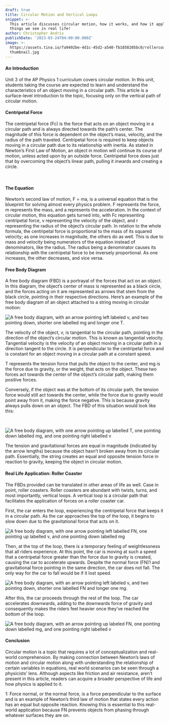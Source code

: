 ```yaml
---
draft: true
title: Circular Motion and Vertical Loops
snippet: >-
  This article discusses circular motion, how it works, and how it applies to
  things we see in real life!
author: Christopher Andris
publishDate: '2023-03-24T04:00:00.000Z'
image: >-
  https://assets.tina.io/fa9492be-4d1c-45d2-a540-fb1858205bc0/rollercoaster
  thumbnail.jpg
---
```


#### An Introduction

Unit 3 of the AP Physics 1 curriculum covers circular motion. In this unit, students taking the course are expected to learn and understand the characteristics of an object moving in a circular path. This article is a surface-level introduction to the topic, focusing only on the vertical path of circular motion.

#### Centripetal Force

The centripetal force (Fc) is the force that acts on an object moving in a circular path and is always directed towards the path’s center. The magnitude of this force is dependent on the object’s mass, velocity, and the radius of the path traveled. Centripetal force is required to keep objects moving in a circular path due to its relationship with inertia. As stated in Newton’s First Law of Motion, an object in motion will continue its course of motion, unless acted upon by an outside force. Centripetal force does just that by overcoming the object’s linear path, pulling it inwards and creating a circle.

 

#### The Equation

Newton’s second law of motion, F = ma, is a universal equation that is the blueprint for solving almost every physics problem. F represents the force, m represents the mass, and a represents the acceleration. In the context of circular motion, this equation gets turned into, with Fc representing centripetal force, v representing the velocity of the object, and r representing the radius of the object’s circular path. In relation to the whole formula, the centripetal force is proportional to the mass of its squared velocity; as one increases in magnitude, the others do as well. This is due to mass and velocity being numerators of the equation instead of denominators, like the radius. The radius being a denominator causes its relationship with the centripetal force to be inversely proportional. As one increases, the other decreases, and vice versa.

#### Free Body Diagram

A free body diagram (FBD) is a portrayal of the forces that act on an object. In this diagram, the object’s center of mass is represented as a black circle, and the forces acting on it are represented as arrows that stem from the black circle, pointing in their respective directions. Here’s an example of the free body diagram of an object attached to a string moving in circular motion:

![ A free body diagram, with an arrow pointing left labeled v, and two pointing down, shorter one labelled mg and longer one T.](https://assets.tina.io/fa9492be-4d1c-45d2-a540-fb1858205bc0/fb1.png "Free Body Diagram 1")

The velocity of the object, v, is tangential to the circular path, pointing in the direction of the object’s circular
motion. This is known as tangential velocity. Tangential velocity is the velocity of an object moving in a circular path in a direction tangent to the circle. It is perpendicular to the centripetal force and is constant for an object moving in a circular path at a constant speed.

T represents the tension force that pulls the object to the center, and mg is the force due to gravity, or the weight, that acts on the object. These two forces act towards the center of the object’s circular path, making them positive forces.

Conversely, if the object was at the bottom of its circular path, the tension force would still act towards the
center, while the force due to gravity would point away from it, making the force negative. This is because gravity always pulls down on an object. The FBD of this situation would look like this:

 

![A free body diagram, with one arrow pointing up labelled T, one pointing down labelled mg, and one pointing right labelled v](https://assets.tina.io/fa9492be-4d1c-45d2-a540-fb1858205bc0/fb2.png "")

The tension and gravitational forces are equal in magnitude (indicated by the arrow lengths) because the object hasn’t broken away from its circular path. Essentially, the string creates an equal and opposite tension force in reaction to gravity, keeping the object in circular motion.

#### Real Life Application: Roller Coaster

The FBDs provided can be translated in other areas of life as well. Case in point, roller coasters. Roller coasters are abundant with twists, turns, and most importantly, vertical loops. A vertical loop is a circular path that facilitates the application of forces on a roller coaster car. 

First, the car enters the loop, experiencing the centripetal force that keeps it in a circular path. As the car approaches the top of the loop, it begins to slow down due to the gravitational force that acts on it. 

![A free body diagram, with one arrow pointing left labelled FN, one pointing up labelled v, and one pointing down labelled mg](https://assets.tina.io/fa9492be-4d1c-45d2-a540-fb1858205bc0/fb3.png)

Then, at the top of the loop, there is a temporary feeling of weightlessness that all riders experience. At this point, the car is moving at such a speed that a centripetal force greater than the force due to gravity is created, causing the car to accelerate upwards. Despite the normal force (FN)1 and gravitational force pointing in the same direction, the car does not fall. The only way for the car to fall would be if it lost speed. 

 

![ A free body diagram, with an arrow pointing left labeled v, and two pointing down, shorter one labelled FN and longer one mg.](https://assets.tina.io/fa9492be-4d1c-45d2-a540-fb1858205bc0/fb4.png)

After this, the car proceeds through the rest of the loop. The car accelerates downwards, adding to the downwards force of gravity and consequently makes the riders feel heavier once they’ve reached the bottom of the loop.

![ A free body diagram, with an arrow pointing up labeled FN, one pointing down labelled mg, and one pointing right labelled v](https://assets.tina.io/fa9492be-4d1c-45d2-a540-fb1858205bc0/fb5.png)

#### Conclusion

Circular motion is a topic that requires a lot of conceptualization and real-world comprehension. By making connection between Newton’s laws of motion and circular motion along with understanding the relationship of certain variables in equations, real world scenarios can be seen through a physicists’ lens. Although aspects like friction and air resistance, aren’t present in this article, readers can acquire a broader perspective of life and how physics is applied to it. 

1: Force normal, or the normal force, is a force perpendicular to the surface and is an example of Newton’s third law of motion that states every action has an equal but opposite reaction. Knowing this is essential to this real-world application because FN prevents objects from phasing through whatever surfaces they are on.
